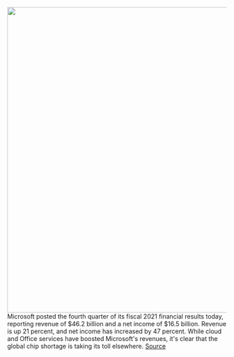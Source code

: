 <img src='https://cdn.vox-cdn.com/thumbor/5HybErTWACKVd7KNP37_n4EN25k=/0x0:2040x1360/1200x800/filters:focal(857x517:1183x843)/cdn.vox-cdn.com/uploads/chorus_image/image/69640866/acastro_180507_1777_microsoft_0002.0.jpg' width='700px' /><br/>
Microsoft posted the fourth quarter of its fiscal 2021 financial results today, reporting revenue of $46.2 billion and a net income of $16.5 billion. Revenue is up 21 percent, and net income has increased by 47 percent. While cloud and Office services have boosted Microsoft's revenues, it's clear that the global chip shortage is taking its toll elsewhere.
<a href='https://www.theverge.com/2021/7/27/22596578/microsoft-q4-2021-earnings-revenue-xbox-cloud-services-surface-gaming'> Source <a/>